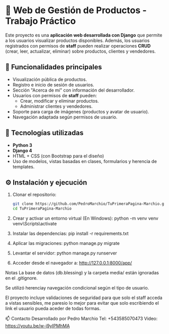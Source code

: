 # 🛒 Web de Gestión de Productos - Trabajo Práctico

Este proyecto es una **aplicación web desarrollada con Django** que permite a los usuarios visualizar productos disponibles. Además, los usuarios registrados con permisos de **staff** pueden realizar operaciones **CRUD** (crear, leer, actualizar, eliminar) sobre productos, clientes y vendedores.

## 🚀 Funcionalidades principales

- Visualización pública de productos.
- Registro e inicio de sesión de usuarios.
- Sección "Acerca de mí" con información del desarrollador.
- Usuarios con permisos de **staff** pueden:
  - Crear, modificar y eliminar productos.
  - Administrar clientes y vendedores.
- Soporte para carga de imágenes (productos y avatar de usuario).
- Navegación adaptada según permisos de usuario.

## 🔩 Tecnologías utilizadas

- **Python 3**
- **Django 4**
- HTML + CSS (con Bootstrap para el diseño)
- Uso de modelos, vistas basadas en clases, formularios y herencia de templates.

## ⚙️ Instalación y ejecución

1. Clonar el repositorio:
   ```bash
   git clone https://github.com/PedroMarchio/TuPrimeraPagina-Marchio.git
   cd TuPrimeraPagina-Marchio

2. Crear y activar un entorno virtual (En Windows):
    python -m venv venv
    venv\Scripts\activate 

3. Instalar las dependencias:
    pip install -r requirements.txt

4. Aplicar las migraciones:
    python manage.py migrate

5. Levantar el servidor:
    python manage.py runserver

6. Acceder desde el navegador a:
    http://127.0.0.1:8000/app/

Notas
La base de datos (db.blessing) y la carpeta media/ están ignoradas en el .gitignore.

Se utilizó herenciay navegación condicional según el tipo de usuario.

El proyecto incluye validaciones de seguridad para que solo el staff acceda a vistas sensibles, me paresio lo mejor para evitar que solo escribiendo el link el usuario pueda aceder de todas formas.

📫 Contacto
Desarrollado por Pedro Marchio 
Tel: +543585070473
Video: https://youtu.be/w-j9yIPMhMA